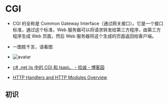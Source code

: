 # CGI

- CGI 的全称是 Common Gateway Interface（通过网关接口）。它是一个接口标准，通过这个标准，Web 服务器可以将请求转发给第三方程序，由第三方程序生成 Web 页面，然后 Web 服务器将这个生成的页面返回给客户端。

- 一图胜千言，请看图
- ![avatar](https://img-bbs.csdn.net/upload/201411/17/1416199177_103265.gif)
- [c# .net iis 中的 CGI 和 Isapi。 - 拾诚 - 博客园](https://www.cnblogs.com/jicheng/articles/6253203.html)
- [HTTP Handlers and HTTP Modules Overview](<https://docs.microsoft.com/en-us/previous-versions/bb398986(v=vs.140)?redirectedfrom=MSDN>)

## 初识
